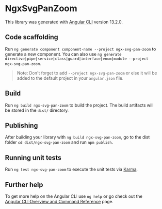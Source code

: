 # NgxSvgPanZoom

This library was generated with [Angular CLI](https://github.com/angular/angular-cli) version 13.2.0.

## Code scaffolding

Run `ng generate component component-name --project ngx-svg-pan-zoom` to generate a new component. You can also use `ng generate directive|pipe|service|class|guard|interface|enum|module --project ngx-svg-pan-zoom`.
> Note: Don't forget to add `--project ngx-svg-pan-zoom` or else it will be added to the default project in your `angular.json` file. 

## Build

Run `ng build ngx-svg-pan-zoom` to build the project. The build artifacts will be stored in the `dist/` directory.

## Publishing

After building your library with `ng build ngx-svg-pan-zoom`, go to the dist folder `cd dist/ngx-svg-pan-zoom` and run `npm publish`.

## Running unit tests

Run `ng test ngx-svg-pan-zoom` to execute the unit tests via [Karma](https://karma-runner.github.io).

## Further help

To get more help on the Angular CLI use `ng help` or go check out the [Angular CLI Overview and Command Reference](https://angular.io/cli) page.

